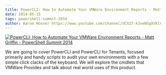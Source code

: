 ```yaml
---
title: PowerCLI: How to Automate Your VMWare Environment Reports - Matt Griffin - PowerShell Summit 2014
date: 2014-05-15
tags: powershell-summit-2014
author: Aaron Hoover https://www.youtube.com/channel/UCX27-k3xeNSgXVklCx-dnXQ
---
```


[![PowerCLI: How to Automate Your VMWare Environment Reports - Matt Griffin - PowerShell Summit 2014](https://i3.ytimg.com/vi/ZQACzw9cEsw/hqdefault.jpg "PowerCLI: How to Automate Your VMWare Environment Reports - Matt Griffin - PowerShell Summit 2014")](https://www.youtube.com/watch?v=ZQACzw9cEsw)

We are going to cover PowerCLI and PowerCLI for Tenants, focused primarily and handy scripts to audit your own environments with a few simple click clacks of the keyboard. We will explore the cmdlets that VMWare Provides and talk about real world uses of this product.
